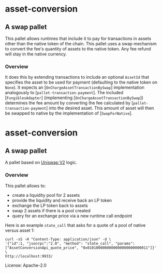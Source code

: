 # asset-conversion

## A swap pallet

This pallet allows runtimes that include it to pay for transactions in assets other than the
native token of the chain. This pallet uses a swap mechanism to convert the fee's quantity of assets to the native token. Any fee refund will stay in the native currency.

### Overview
It does this by extending transactions to include an optional `AssetId` that specifies the asset
to be used for payment (defaulting to the native token on `None`). It expects an
[`OnChargeAssetTransactionBySwap`] implementation analogously to [`pallet-transaction-payment`]. The
included [`FungiblesAdapter`] (implementing [`OnChargeAssetTransactionBySwap`]) determines the fee
amount by converting the fee calculated by [`pallet-transaction-payment`] into the desired
asset. This amount of asset will then be swapped to native by the implementation of [`SwapForNative`].



# asset-conversion

## A swap pallet

A pallet based on [Uniswap V2](https://github.com/Uniswap/v2-core) logic.

### Overview

This pallet allows to:

  - create a liquidity pool for 2 assets
  - provide the liquidity and receive back an LP token
  - exchange the LP token back to assets
  - swap 2 assets if there is a pool created
  - query for an exchange price via a new runtime call endpoint

Here is an example `state_call` that asks for a quote of a pool of native versus asset 1:

```text
curl -sS -H "Content-Type: application/json" -d \
'{"id":1, "jsonrpc":"2.0", "method": "state_call", "params": ["AssetConversionApi_quote_price", "0x0101000000000000000000000011"]}' \
http://localhost:9933/
```

License: Apache-2.0
